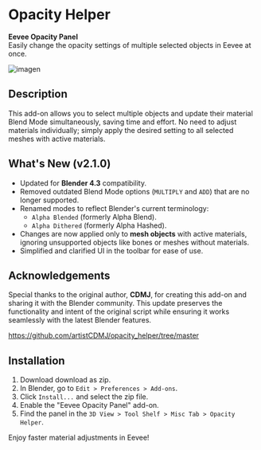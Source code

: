# Opacity Helper

**Eevee Opacity Panel**  
Easily change the opacity settings of multiple selected objects in Eevee at once.

![imagen](https://github.com/user-attachments/assets/bfeff7e7-8c8b-46e2-932f-b68a75b0ebd4)

## Description

This add-on allows you to select multiple objects and update their material Blend Mode simultaneously, saving time and effort. No need to adjust materials individually; simply apply the desired setting to all selected meshes with active materials.

## What's New (v2.1.0)

- Updated for **Blender 4.3** compatibility.
- Removed outdated Blend Mode options (`MULTIPLY` and `ADD`) that are no longer supported.
- Renamed modes to reflect Blender's current terminology:
  - `Alpha Blended` (formerly Alpha Blend).
  - `Alpha Dithered` (formerly Alpha Hashed).
- Changes are now applied only to **mesh objects** with active materials, ignoring unsupported objects like bones or meshes without materials.
- Simplified and clarified UI in the toolbar for ease of use.

## Acknowledgements

Special thanks to the original author, **CDMJ**, for creating this add-on and sharing it with the Blender community. This update preserves the functionality and intent of the original script while ensuring it works seamlessly with the latest Blender features.

https://github.com/artistCDMJ/opacity_helper/tree/master

## Installation

1. Download download as zip.
2. In Blender, go to `Edit > Preferences > Add-ons`.
3. Click `Install...` and select the zip file.
4. Enable the "Eevee Opacity Panel" add-on.
5. Find the panel in the `3D View > Tool Shelf > Misc Tab > Opacity Helper`.

Enjoy faster material adjustments in Eevee!

